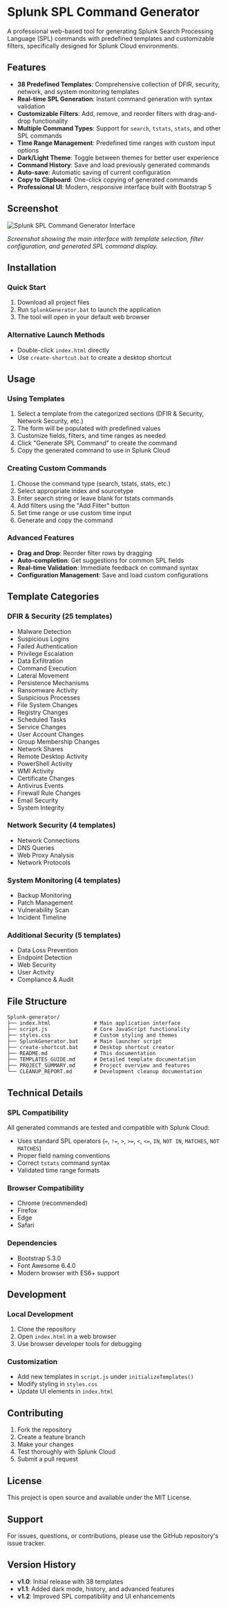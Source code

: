 # Splunk SPL Command Generator

A professional web-based tool for generating Splunk Search Processing Language (SPL) commands with predefined templates and customizable filters, specifically designed for Splunk Cloud environments.

## Features

- **38 Predefined Templates**: Comprehensive collection of DFIR, security, network, and system monitoring templates
- **Real-time SPL Generation**: Instant command generation with syntax validation
- **Customizable Filters**: Add, remove, and reorder filters with drag-and-drop functionality
- **Multiple Command Types**: Support for `search`, `tstats`, `stats`, and other SPL commands
- **Time Range Management**: Predefined time ranges with custom input options
- **Dark/Light Theme**: Toggle between themes for better user experience
- **Command History**: Save and load previously generated commands
- **Auto-save**: Automatic saving of current configuration
- **Copy to Clipboard**: One-click copying of generated commands
- **Professional UI**: Modern, responsive interface built with Bootstrap 5

## Screenshot

![Splunk SPL Command Generator Interface](screenshot.png)

*Screenshot showing the main interface with template selection, filter configuration, and generated SPL command display.*

## Installation

### Quick Start
1. Download all project files
2. Run `SplunkGenerator.bat` to launch the application
3. The tool will open in your default web browser

### Alternative Launch Methods
- Double-click `index.html` directly
- Use `create-shortcut.bat` to create a desktop shortcut

## Usage

### Using Templates
1. Select a template from the categorized sections (DFIR & Security, Network Security, etc.)
2. The form will be populated with predefined values
3. Customize fields, filters, and time ranges as needed
4. Click "Generate SPL Command" to create the command
5. Copy the generated command to use in Splunk Cloud

### Creating Custom Commands
1. Choose the command type (search, tstats, stats, etc.)
2. Select appropriate index and sourcetype
3. Enter search string or leave blank for tstats commands
4. Add filters using the "Add Filter" button
5. Set time range or use custom time input
6. Generate and copy the command

### Advanced Features
- **Drag and Drop**: Reorder filter rows by dragging
- **Auto-completion**: Get suggestions for common SPL fields
- **Real-time Validation**: Immediate feedback on command syntax
- **Configuration Management**: Save and load custom configurations

## Template Categories

### DFIR & Security (25 templates)
- Malware Detection
- Suspicious Logins
- Failed Authentication
- Privilege Escalation
- Data Exfiltration
- Command Execution
- Lateral Movement
- Persistence Mechanisms
- Ransomware Activity
- Suspicious Processes
- File System Changes
- Registry Changes
- Scheduled Tasks
- Service Changes
- User Account Changes
- Group Membership Changes
- Network Shares
- Remote Desktop Activity
- PowerShell Activity
- WMI Activity
- Certificate Changes
- Antivirus Events
- Firewall Rule Changes
- Email Security
- System Integrity

### Network Security (4 templates)
- Network Connections
- DNS Queries
- Web Proxy Analysis
- Network Protocols

### System Monitoring (4 templates)
- Backup Monitoring
- Patch Management
- Vulnerability Scan
- Incident Timeline

### Additional Security (5 templates)
- Data Loss Prevention
- Endpoint Detection
- Web Security
- User Activity
- Compliance & Audit

## File Structure

```
Splunk-generator/
├── index.html              # Main application interface
├── script.js               # Core JavaScript functionality
├── styles.css              # Custom styling and themes
├── SplunkGenerator.bat     # Main launcher script
├── create-shortcut.bat     # Desktop shortcut creator
├── README.md               # This documentation
├── TEMPLATES_GUIDE.md      # Detailed template documentation
├── PROJECT_SUMMARY.md      # Project overview and features
└── CLEANUP_REPORT.md       # Development cleanup documentation
```

## Technical Details

### SPL Compatibility
All generated commands are tested and compatible with Splunk Cloud:
- Uses standard SPL operators (`=`, `!=`, `>`, `>=`, `<`, `<=`, `IN`, `NOT IN`, `MATCHES`, `NOT MATCHES`)
- Proper field naming conventions
- Correct `tstats` command syntax
- Validated time range formats

### Browser Compatibility
- Chrome (recommended)
- Firefox
- Edge
- Safari

### Dependencies
- Bootstrap 5.3.0
- Font Awesome 6.4.0
- Modern browser with ES6+ support

## Development

### Local Development
1. Clone the repository
2. Open `index.html` in a web browser
3. Use browser developer tools for debugging

### Customization
- Add new templates in `script.js` under `initializeTemplates()`
- Modify styling in `styles.css`
- Update UI elements in `index.html`

## Contributing

1. Fork the repository
2. Create a feature branch
3. Make your changes
4. Test thoroughly with Splunk Cloud
5. Submit a pull request

## License

This project is open source and available under the MIT License.

## Support

For issues, questions, or contributions, please use the GitHub repository's issue tracker.

## Version History

- **v1.0**: Initial release with 38 templates
- **v1.1**: Added dark mode, history, and advanced features
- **v1.2**: Improved SPL compatibility and UI enhancements
